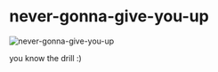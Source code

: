 # never-gonna-give-you-up

![never-gonna-give-you-up](https://repository-images.githubusercontent.com/619974666/0c4322eb-0c0a-4912-a246-18a05670af91)

you know the drill :)

